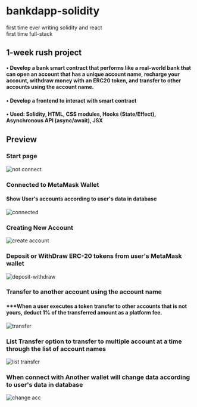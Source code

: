 # bankdapp-solidity

<div>first time ever writing solidity and react</div>
first time full-stack


## 1-week rush project

#### • Develop a bank smart contract that performs like a real-world bank that can open an account that has a unique account name, recharge your account, withdraw money with an ERC20 token, and transfer to other accounts using the account name.
####  • Develop a frontend to interact with smart contract
#### • Used: Solidity, HTML, CSS modules, Hooks (State/Effect), Asynchronous API (async/await), JSX

## Preview
### Start page 
![not connect](https://user-images.githubusercontent.com/69500548/183234537-37a7ab3e-8414-4b50-953e-5ec2f397109a.png)
### Connected to MetaMask Wallet
#### Show User's accounts according to user's data in database
![connected](https://user-images.githubusercontent.com/69500548/183234536-3c5593d5-5a14-41a5-9daf-7b779718aec9.png)
### Creating New Account
![create account](https://user-images.githubusercontent.com/69500548/183234534-b3697f4f-702a-4430-b58b-541ffbe3017f.png)
### Deposit or WithDraw ERC-20 tokens from user's MetaMask wallet
![deposit-withdraw](https://user-images.githubusercontent.com/69500548/183234855-f43e0082-b6d8-41bc-88ef-cabfc2e1dfb7.png)
### Transfer to another account using the account name
#### ***When a user executes a token transfer to other accounts that is not yours, deduct 1% of the transferred amount as a platform fee.
![transfer](https://user-images.githubusercontent.com/69500548/183234532-4e8a070c-c378-40e6-b2ef-1a57c01033c9.png)
### List Transfer option to transfer to multiple account at a time through the list of account names
![list transfer](https://user-images.githubusercontent.com/69500548/183234528-4350235f-d279-4964-a37a-03a0d51b9bdf.png)
### When connect with Another wallet will change data according to user's data in database
![change acc](https://user-images.githubusercontent.com/69500548/183234531-ad7f39e3-374c-4e75-808c-ec80bc2cbdff.png)
